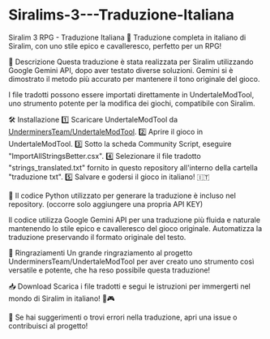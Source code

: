 # Siralims-3---Traduzione-Italiana
Siralim 3 RPG - Traduzione Italiana 
🔹 Traduzione completa in italiano di Siralim, con uno stile epico e cavalleresco, perfetto per un RPG!

📖 Descrizione
Questa traduzione è stata realizzata per Siralim utilizzando Google Gemini API, dopo aver testato diverse soluzioni. Gemini si è dimostrato il metodo più accurato per mantenere il tono originale del gioco.

I file tradotti possono essere importati direttamente in UndertaleModTool, uno strumento potente per la modifica dei giochi, compatibile con Siralim.

🛠 Installazione
1️⃣ Scaricare UndertaleModTool da [UnderminersTeam/UndertaleModTool](https://github.com/UnderminersTeam/UndertaleModTool).
2️⃣ Aprire il gioco in UndertaleModTool.
3️⃣ Sotto la scheda Community Script, eseguire "ImportAllStringsBetter.csx".
4️⃣ Selezionare il file tradotto "strings_translated.txt" fornito in questo repository all'interno della cartella "traduzione txt".
5️⃣ Salvare e godersi il gioco in italiano! 🇮🇹

📜 Il codice Python utilizzato per generare la traduzione è incluso nel repository. (occorre solo aggiungere una propria API KEY)

Il codice utilizza Google Gemini API per una traduzione più fluida e naturale mantenendo lo stile epico e cavalleresco del gioco originale.
Automatizza la traduzione preservando il formato originale del testo.

🙏 Ringraziamenti
Un grande ringraziamento al progetto UnderminersTeam/UndertaleModTool per aver creato uno strumento così versatile e potente, che ha reso possibile questa traduzione!

📥 Download
Scarica i file tradotti e segui le istruzioni per immergerti nel mondo di Siralim in italiano! 🚀🎮

📌 Se hai suggerimenti o trovi errori nella traduzione, apri una issue o contribuisci al progetto!
